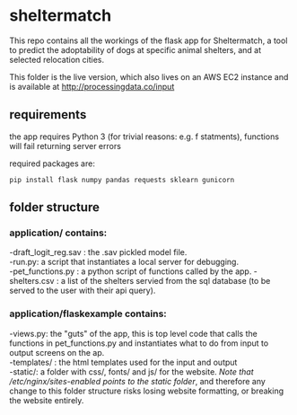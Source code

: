 # sheltermatch
This repo contains all the workings of the flask app for Sheltermatch, a tool to predict the adoptability of dogs at specific animal shelters, and at selected relocation cities. 

This folder is the live version, which also lives on an AWS EC2 instance and is available at 
http://processingdata.co/input

## requirements

the app requires Python 3 (for trivial reasons: e.g. f statments), functions will fail returning server errors 

required packages are: 

`pip install flask numpy pandas requests sklearn gunicorn`

## folder structure 

### application/ contains:

-draft_logit_reg.sav : the .sav pickled model file.  
-run.py: a script that instantiates a local server for debugging.   
-pet_functions.py : a python script of functions called by the app. 
-shelters.csv : a list of the shelters servied from the sql database (to be served to the user with their api query). 

### application/flaskexample contains: 
-views.py: the "guts" of the app, this is top level code that calls the functions in pet_functions.py and instantiates what to do from input to output screens on the ap.   
-templates/ : the html templates used for the input and output   
-static/: a folder with css/, fonts/ and js/ for the website. *Note that /etc/nginx/sites-enabled points to the static folder*, and therefore any change to this folder structure risks losing website formatting, or breaking the website entirely.   
